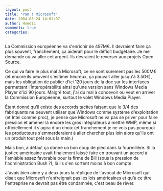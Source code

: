 ```yaml
---
layout: post
title: "Pan ! Microsoft"
date: 2004-03-24 14:01:07
author: Hoedic
comments: true
categories: 
---
```



La Commission européenne va s'enrichir de 497M€. Il devraient faire ça plus souvent, franchement, ça aiderait pour le déficit budgétaire. Je me demande où va aller cet argent. Ils devraient le reverser aux projets Open Source.

Ce qui va faire le plus mal à Microsoft, ce ne sont surement pas les 500M€ (et encore ils peuvent s'estimer heureux, ça pouvait aller jusqu'à 3.5G€), mais les obligation de publier d'ici 120 jours de la doc sur les interfaces permettant l'interopérabilité ainsi qu'une version sans Windows Media Player d'ici 90 jours. Malgré tout, j'ai du mal à concevoir où veut en arriver la Commission Européenne, surtout le volet Windows Media Player.

Étant donné qu'il existe des accords tacites faisant que le 3/4 des fabriquants ne peuvent utiliser que Windows comme système d'exploitation (et Intel comme proc), je pense que Microsoft ne va pas se priver pour faire pression et amener là encore les gros intégrateurs à mettre WMP, même si officiellement il s'agira d'un choix (et franchement je ne vois pas pourquoi les producteurs s'emmerderaient à aller chercher plus loin alors qu'ils ont un produit tout prêt sous la main.)

Mais bon, à défaut ça donne un bon coup de pied dans la fourmilière. Si la justice américaine avait finalement laissé faire en trouvant un accord à l'amiable assez favorable pour la firme de Bill (sous la pression de l'administration Bush ?), là ils s'en sortent moins à bon compte.

J'avais bien aimé y a deux jours la réplique de l'avocat de Microsoft qui disait que Microsoft n'enfreignait pas les lois américaines et qu'à ce titre l'entreprise ne devrait pas être condamnée, c'est beau de rêver.


